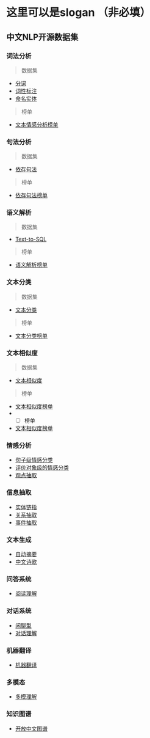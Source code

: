 # 这里可以是slogan （非必填）

## 中文NLP开源数据集

### 词法分析
>数据集
 - [分词](lexical-analysis/word-segment.md)   
 - [词性标注](lexical-analysis/part-of-speech-tagging.md)
 - [命名实体](lexical-analysis/name-entity-recognition.md)
>榜单
- [文本情感分析榜单](http://bjyz-ai.epc.baidu.com/aistudio/competition/detail/33)

### 句法分析
>数据集
- [依存句法](dependency-parsing/dependency-parsing.md)
>榜单
- [依存句法榜单](http://bjyz-ai.epc.baidu.com/aistudio/competition/detail/33)
### 语义解析
>数据集
- [Text-to-SQL](semantic-parsing/semantic-parsing.md)
>榜单
- [语义解析榜单](http://bjyz-ai.epc.baidu.com/aistudio/competition/detail/33)
### 文本分类
>数据集
- [文本分类](text-classification/text-classification.md)
>榜单
- [文本分类榜单](http://bjyz-ai.epc.baidu.com/aistudio/competition/detail/33)
### 文本相似度
>数据集
- [文本相似度](text-similarity/text-similarity.md)
>榜单
- [文本相似度榜单](http://bjyz-ai.epc.baidu.com/aistudio/competition/detail/33)
- * [ ] 榜单
- [文本相似度榜单](http://bjyz-ai.epc.baidu.com/aistudio/competition/detail/33)
### 情感分析
- [句子级情感分类](sentiment-analysis/sentiment-classification.md)
- [评价对象级的情感分类](sentiment-analysis/aspect-level-sentiment-classification.md)
- [观点抽取](sentiment-analysis/opinion-role-labeling.md)

### 信息抽取
- [实体链指](information-extraction/entity_linking.md)
- [关系抽取](information-extraction/relation-extraction.md)
- [事件抽取](information-extraction/event-extraction.md)

### 文本生成
- [自动摘要](text-generation/automatic-summarization.md)
- [中文诗歌](text-generation/chinese-poetry.md)

### 问答系统
- [阅读理解](question-answering/mrc.md)

### 对话系统
- [闲聊型](dialog/open-domain-dialog.md)
- [对话理解](dialog/task-based/spoken-language-understanding.md)

### 机器翻译
- [机器翻译](machine-translation/machine-translation.md)
### 多模态
- [多模理解](multimodal/multimodal.md)

### 知识图谱
- [开放中文图谱](knowledge-graph/open-knowledge-graph.md)
